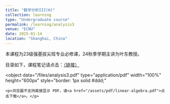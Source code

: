 ```yaml
---
title: "数学分析III(H)"
collection: learning
type: "Undergraduate course"
permalink: /learning/analysis3
venue: "ECNU"
date: 2025-01-14
location: "Shanghai, China"
---
```


本课程为23级强基拔尖班专业必修课，24秋季学期主讲为叶东教授。

目录如下，课程笔记请点击：[（链接）](https://github.com/M-L-Ray/Notes/blob/main/analysis3.pdf)

<object 
    data="/files/analysis3.pdf" 
    type="application/pdf" 
    width="100%" 
    height="600px"
    style="border: 1px solid #ddd;"
>
    <p>浏览器不支持直接显示 PDF，请<a href="/assets/pdf/linear-algebra.pdf">点击下载</a>。</p>
</object>

